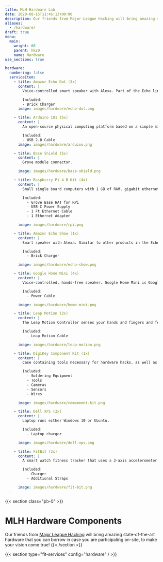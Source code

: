 ```yaml
---
title: MLH Hardware Lab
date: 2020-08-15T11:46:13+00:00
description: Our friends from Major League Hacking will bring amazing state-of-the-art hardware that you can borrow in case you are participating on-site, to make your vision come true!
aliases:
  - /hardware/
draft: true
menu:
  main:
    weight: 60
    parent: hk20
    name: Hardware
use_sections: true

hardware:
  numbering: false
  serviceItem:
    - title: Amazon Echo Dot (3x)
      content: |
        Voice-controlled smart speaker with Alexa. Part of the Echo line of cylindrical voice-controlled computing devices that connect to the Alexa Voice Service for providing responses to questions, playing music, reporting on weather, news or sports scores and more.

        Included:
        - Brick Charger
      image: images/hardware/echo-dot.png

    - title: Arduino 101 (5x)
      content: |
        An open-source physical computing platform based on a simple microcontroller board, and a development environment for writing software for the board.

        Included:
        - USB 2.0 Cable
      image: images/hardware/arduino.png

    - title: Base Shield (5x)
      content: |
        Grove module connector.

      image: images/hardware/base-shield.png

    - title: Raspberry Pi 4 B Kit (4x)
      content: |
        Small single board computers with 1 GB of RAM, gigabit ethernet, micro HDMI ports, and a quad core processor. It does everything a desktop computer can do, and is a developer staple.

        Included:
          - Grove Base HAT for RPi
          - USB-C Power Supply
          - 1 Ft Ethernet Cable
          - 1 Ethernet Adapter

      image: images/hardware/rpi.png

    - title: Amazon Echo Show (1x)
      content: |
        Smart speaker with Alexa. Similar to other products in the Echo line, but additionally features a touchscreen display that can display visual information to accompany responses, as well as to conduct video calls.

        Included:
          - Brick Charger

      image: images/hardware/echo-show.png

    - title: Google Home Mini (4x)
      content: |
        Voice-controlled, hands-free speaker. Google Home Mini is Google Assistant anywhere you want it. Ask it questions. Tell it to do things. It’s your own Google, always ready to help.

        Included:
          - Power Cable

      image: images/hardware/home-mini.png

    - title: Leap Motion (2x)
      content: |
        The Leap Motion Controller senses your hands and fingers and follows their every gesture. Has a C++, Unity, Objective C (IOS), Java, Python and Javascript SDK.

        Included:
          - Leap Motion Cable

      image: images/hardware/leap-motion.png

    - title: DigiKey Component Kit (1x)
      content: |
        Case containing tools necessary for hardware hacks, as well as additional gadgets and accessories

        Included:
          - Soldering Equipment
          - Tools
          - Cameras
          - Sensors
          - Wires

      image: images/hardware/component-kit.png

    - title: Dell XPS (2x)
      content: |
        Laptop runs either Windows 10 or Ubuntu.

        Included:
          - Laptop charger

      image: images/hardware/dell-xps.png

    - title: FitBit (2x)
      content: |
        A smart watch fitness tracker that uses a 3-axis accelerometer

        Included:
          - Charger
          - Additional Straps

      image: images/hardware/fit-bit.png
---
```


{{< section class="pb-0" >}}
# MLH Hardware Components

Our friends from [Major League Hacking](https://mlh.io/) will bring amazing state-of-the-art hardware that you can borrow in case you are participating on-site, to make your vision come true!
{{< /section >}}

{{< section type="fit-services" config="hardware" / >}}
